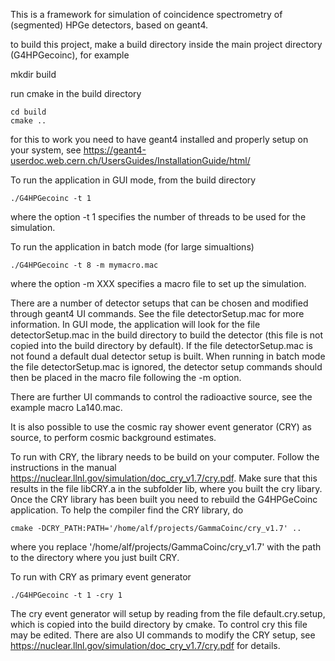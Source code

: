This is a framework for simulation of coincidence spectrometry of (segmented) HPGe detectors, based on geant4.

to build this project, make a build directory inside the main project directory (G4HPGecoinc), for example

mkdir build

run cmake in the build directory

	cd build
	cmake ..

for this to work you need to have geant4 installed and properly setup on your system, see https://geant4-userdoc.web.cern.ch/UsersGuides/InstallationGuide/html/

To run the application in GUI mode, from the build directory

	./G4HPGecoinc -t 1

where the option -t 1 specifies the number of threads to be used for the simulation.

To run the application in batch mode (for large simualtions)

	./G4HPGecoinc -t 8 -m mymacro.mac

where the option -m XXX specifies a macro file to set up the simulation.

There are a number of detector setups that can be chosen and modified through geant4 UI commands. See the file detectorSetup.mac for more information. In GUI mode, the application will look for the file detectorSetup.mac in the build directory to build the detector (this file is not copied into the build directory by default). If the file detectorSetup.mac is not found a default dual detector setup is built. When running in batch mode the file detectorSetup.mac is ignored, the detector setup commands should then be placed in the macro file following the -m option.

There are further UI commands to control the radioactive source, see the example macro La140.mac.

It is also possible to use the cosmic ray shower event generator (CRY) as source, to perform cosmic background estimates.

To run with CRY, the library needs to be build on your computer. Follow the instructions in the manual https://nuclear.llnl.gov/simulation/doc_cry_v1.7/cry.pdf. Make sure that this results in the file libCRY.a in the subfolder lib, where you built the cry libary. Once the CRY library has been built you need to rebuild the G4HPGeCoinc application. To help the compiler find the CRY library, do 

	cmake -DCRY_PATH:PATH='/home/alf/projects/GammaCoinc/cry_v1.7' ..

where you replace '/home/alf/projects/GammaCoinc/cry_v1.7' with the path to the directory where you just built CRY.

To run with CRY as primary event generator

	./G4HPGecoinc -t 1 -cry 1

The cry event generator will setup by reading from the file default.cry.setup, which is copied into the build directory by cmake. To control cry this file may be edited. There are also UI commands to modify the CRY setup, see https://nuclear.llnl.gov/simulation/doc_cry_v1.7/cry.pdf for details.